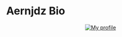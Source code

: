 # Aernjdz Bio
<div align="center">
    </div>
    <div align="center">
       <a href="https://discord.gg/KBbxqhzqKx">
        <img src="https://lanyard.cnrad.dev/api/736273484870713365?idleMessage=Making%20a%20new%20project" alt="My profile">
  </a>
       </div>
